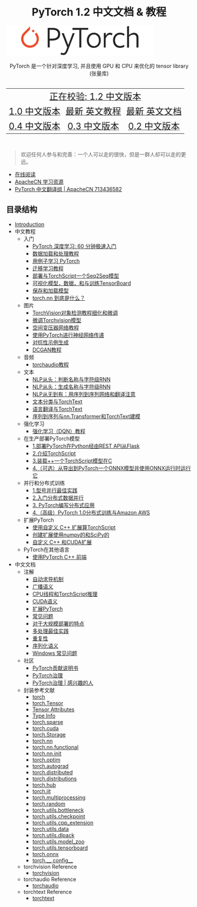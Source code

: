 # <center>PyTorch 1.2 中文文档 & 教程</center>

![](../../docs/img/logo.svg)

<center>PyTorch 是一个针对深度学习, 并且使用 GPU 和 CPU 来优化的 tensor library (张量库)</center>
<br/>
<table>
  <tr align="center">
    <td colspan="3"><a title="Pytorch 1.2 中文版本" href="https://pytorch.apachecn.org/docs/1.2/" target="_blank"><font size="5">正在校验: 1.2 中文版本</font></a></td>
  </tr>
  <tr align="center">
    <td><a title="Pytorch 1.0 中文版本" href="https://pytorch.apachecn.org/docs/1.0/" target="_blank"><font size="5">1.0 中文版本</font></a></td>
    <td><a title="Pytorch 最新 英文教程" href="https://pytorch.org/tutorials/" target="_blank"><font size="5">最新 英文教程</font></a></td>
    <td><a title="Pytorch 最新 英文文档" href="https://pytorch.org/docs/master/" target="_blank"><font size="5">最新 英文文档</font></a></td>
  </tr>
  <tr align="center">
    <td><a title="Pytorch 0.4 中文版本" href="https://pytorch.apachecn.org/docs/0.4/" target="_blank"><font size="5">0.4 中文版本</font></a></td>
    <td><a title="Pytorch 0.3 中文版本" href="https://pytorch.apachecn.org/docs/0.3/" target="_blank"><font size="5">0.3 中文版本</font></a></td>
    <td><a title="Pytorch 0.2 中文版本" href="https://pytorch.apachecn.org/docs/0.2/" target="_blank"><font size="5">0.2 中文版本</font></a></td>
  </tr>
</table>
<br/>

> 欢迎任何人参与和完善：一个人可以走的很快，但是一群人却可以走的更远。

+ [在线阅读](http://pytorch.apachecn.org)
+ [ApacheCN 学习资源](http://www.apachecn.org/)
+ [PyTorch 中文翻译组 | ApacheCN 713436582](http://shang.qq.com/wpa/qunwpa?idkey=349eb1bbaeeff1cf20408899cbe75669132ef145ff5ee6599f78a77dd144c367)

## 目录结构

* [Introduction](README.md)
* 中文教程
    * 入门
        * [PyTorch 深度学习: 60 分钟极速入门](beginner/deep_learning_60min_blitz.html)
        * [数据加载和处理教程](beginner/data_loading_tutorial.html)
        * [用例子学习 PyTorch](beginner/pytorch_with_examples.html)
        * [迁移学习教程](beginner/transfer_learning_tutorial.html)
        * [部署与TorchScript一个Seq2Seq模型](beginner/deploy_seq2seq_hybrid_frontend_tutorial.html)
        * [可视化模型，数据，和与训练TensorBoard](intermediate/tensorboard_tutorial.html)
        * [保存和加载模型](beginner/saving_loading_models.html)
        * [torch.nn 到底是什么？](beginner/nn_tutorial.html)
    * 图片
        * [TorchVision对象检测教程细化和微调](intermediate/torchvision_tutorial.html)
        * [微调Torchvision模型](beginner/finetuning_torchvision_models_tutorial.html)
        * [空间变压器网络教程](intermediate/spatial_transformer_tutorial.html)
        * [使用PyTorch进行神经网络传递](advanced/neural_style_tutorial.html)
        * [对抗性示例生成](beginner/fgsm_tutorial.html)
        * [DCGAN教程](beginner/dcgan_faces_tutorial.html)
    * 音频
        * [torchaudio教程](beginner/audio_preprocessing_tutorial.html)
    * 文本
        * [NLP从头：判断名称与字符级RNN](intermediate/char_rnn_classification_tutorial.html)
        * [NLP从头：生成名称与字符级RNN](intermediate/char_rnn_generation_tutorial.html)
        * [NLP从无到有：用序列到序列网络和翻译注意](intermediate/seq2seq_translation_tutorial.html)
        * [文本分类与TorchText ](beginner/text_sentiment_ngrams_tutorial.html)
        * [语言翻译与TorchText ](beginner/torchtext_translation_tutorial.html)
        * [序列到序列与nn.Transformer和TorchText建模](beginner/transformer_tutorial.html)
    * 强化学习
        * [强化学习（DQN）教程](intermediate/reinforcement_q_learning.html)
    * 在生产部署PyTorch模型
        * [1.部署PyTorch在Python经由REST API从Flask](intermediate/flask_rest_api_tutorial.html)
        * [2.介绍TorchScript](beginner/Intro_to_TorchScript_tutorial.html)
        * [3.装载++一个TorchScript模型在C ](advanced/cpp_export.html)
        * [4.（可选）从导出到PyTorch一个ONNX模型并使用ONNX运行时运行它](advanced/super_resolution_with_onnxruntime.html)
    * 并行和分布式训练
        * [1.型号并行最佳实践](intermediate/model_parallel_tutorial.html)
        * [2.入门分布式数据并行](intermediate/ddp_tutorial.html)
        * [3. PyTorch编写分布式应用](intermediate/dist_tuto.html)
        * [4.（高级）PyTorch 1.0分布式训练与Amazon AWS](beginner/aws_distributed_training_tutorial.html) 
    * 扩展PyTorch
        * [使用自定义 C++ 扩展算TorchScript ](advanced/torch_script_custom_ops.html)
        * [创建扩展使用numpy的和SciPy的](advanced/numpy_extensions_tutorial.html)
        * [自定义 C++ 和CUDA扩展](advanced/cpp_extension.html)
    * PyTorch在其他语言
        * [使用PyTorch C++ 前端](advanced/cpp_frontend.html)
* 中文文档
    * 注解
        * [自动求导机制](notes/autograd.html)
        * [广播语义](notes/broadcasting.html)
        * [CPU线程和TorchScript推理](notes/cpu_threading_torchscript_inference.html)
        * [CUDA语义](notes/cuda.html)
        * [扩展PyTorch](notes/extending.html)
        * [常见问题](notes/faq.html)
        * [对于大规模部署的特点](notes/large_scale_deployments.html)
        * [多处理最佳实践](notes/multiprocessing.html)
        * [重复性](notes/randomness.html)
        * [序列化语义](notes/serialization.html)
        * [Windows 常见问题](notes/windows.html)
    * 社区
        * [PyTorch贡献说明书](community/contribution_guide.html)
        * [PyTorch治理](community/governance.html)
        * [PyTorch治理 | 感兴趣的人](community/persons_of_interest.html)
    * 封装参考文献
        * [torch](torch.html)
        * [torch.Tensor](tensors.html)
        * [Tensor Attributes](tensor_attributes.html)
        * [Type Info](type_info.html)
        * [torch.sparse](sparse.html)
        * [torch.cuda](cuda.html)
        * [torch.Storage](storage.html)
        * [torch.nn](nn.html)
        * [torch.nn.functional](nn.functional.html)
        * [torch.nn.init](nn.init.html)
        * [torch.optim](optim.html)
        * [torch.autograd](autograd.html)
        * [torch.distributed](distributed.html)
        * [torch.distributions](distributions.html)
        * [torch.hub](hub.html)
        * [torch.jit](jit.html)
        * [torch.multiprocessing](multiprocessing.html)
        * [torch.random](random.html)
        * [torch.utils.bottleneck](bottleneck.html)
        * [torch.utils.checkpoint](checkpoint.html)
        * [torch.utils.cpp_extension](cpp_extension.html)
        * [torch.utils.data](data.html)
        * [torch.utils.dlpack](dlpack.html)
        * [torch.utils.model_zoo](model_zoo.html)
        * [torch.utils.tensorboard](tensorboard.html)
        * [torch.onnx](onnx.html)
        * [torch.__ config__](__config__.html)
    * torchvision Reference
        * [torchvision](torchvision/index.html)
    * torchaudio Reference
        * [torchaudio](https://pytorch.org/audio)
    * torchtext Reference
        * [torchtext](https://pytorch.org/text)
